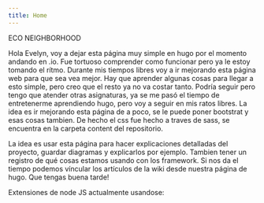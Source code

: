 ```yaml
---
title: Home
---
```


ECO NEIGHBORHOOD 


Hola Evelyn, voy a dejar esta página muy simple en hugo por el momento andando en .io. Fue tortuoso comprender como funcionar pero ya le estoy tomando el rítmo. Durante mis tiempos libres voy a ir mejorando esta página web para que sea vea mejor. Hay que aprender algunas cosas para llegar a esto simple, pero creo que el resto ya no va costar tanto. Podría seguir pero tengo que atender otras asignaturas, ya se me pasó el tiempo de entretenerme aprendiendo hugo, pero voy a seguir en mis ratos libres. La idea es ir mejorando esta página de a poco, se le puede poner bootstrat y esas cosas tambien. De hecho el css fue hecho a traves de sass, se encuentra en la carpeta content del repositorio. 


La idea es usar esta página para hacer explicaciones detalladas del proyecto, guardar diagramas y explicarlos por ejemplo. Tambien tener un registro de qué cosas estamos usando con los framework. Si nos da el tiempo podemos víncular los artículos de la wiki desde nuestra página de hugo. Que tengas buena tarde!

Extensiones de node JS actualmente usandose: 
